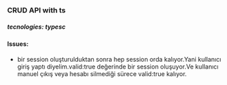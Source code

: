 ### CRUD API with ts

##### tecnologies: typesc




#### Issues:
- bir session oluşturulduktan sonra hep session orda kalıyor.Yani kullanıcı giriş yaptı diyelim.valid:true değerinde bir session oluşuyor.Ve kullanıcı manuel çıkış veya hesabı silmediği sürece valid:true kalıyor.